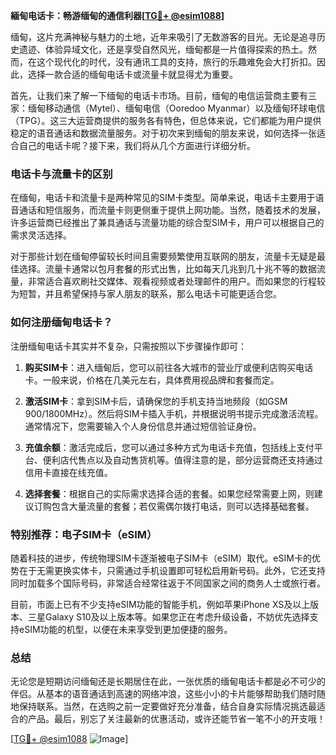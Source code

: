 **緬甸电话卡：畅游缅甸的通信利器[[TG💪+ @esim1088](https://t.me/s/esim1088)]**

缅甸，这片充满神秘与魅力的土地，近年来吸引了无数游客的目光。无论是追寻历史遗迹、体验异域文化，还是享受自然风光，缅甸都是一片值得探索的热土。然而，在这个现代化的时代，没有通讯工具的支持，旅行的乐趣难免会大打折扣。因此，选择一款合适的缅甸电话卡或流量卡就显得尤为重要。

首先，让我们来了解一下缅甸的电话卡市场。目前，缅甸的电信运营商主要有三家：缅甸移动通信（Mytel）、缅甸电信（Ooredoo Myanmar）以及缅甸环球电信（TPG）。这三大运营商提供的服务各有特色，但总体来说，它们都能为用户提供稳定的语音通话和数据流量服务。对于初次来到缅甸的朋友来说，如何选择一张适合自己的电话卡呢？接下来，我们将从几个方面进行详细分析。

### **电话卡与流量卡的区别**

在缅甸，电话卡和流量卡是两种常见的SIM卡类型。简单来说，电话卡主要用于语音通话和短信服务，而流量卡则更侧重于提供上网功能。当然，随着技术的发展，许多运营商已经推出了兼具通话与流量功能的综合型SIM卡，用户可以根据自己的需求灵活选择。

对于那些计划在缅甸停留较长时间且需要频繁使用互联网的朋友，流量卡无疑是最佳选择。流量卡通常以包月套餐的形式出售，比如每天几兆到几十兆不等的数据流量，非常适合喜欢刷社交媒体、观看视频或者处理邮件的用户。而如果您的行程较为短暂，并且希望保持与家人朋友的联系，那么电话卡可能更适合您。

### **如何注册缅甸电话卡？**

注册缅甸电话卡其实并不复杂，只需按照以下步骤操作即可：

1. **购买SIM卡**：进入缅甸后，您可以前往各大城市的营业厅或便利店购买电话卡。一般来说，价格在几美元左右，具体费用视品牌和套餐而定。
   
2. **激活SIM卡**：拿到SIM卡后，请确保您的手机支持当地频段（如GSM 900/1800MHz）。然后将SIM卡插入手机，并根据说明书提示完成激活流程。通常情况下，您需要输入个人身份信息并通过短信验证身份。

3. **充值余额**：激活完成后，您可以通过多种方式为电话卡充值，包括线上支付平台、便利店代售点以及自动售货机等。值得注意的是，部分运营商还支持通过信用卡直接在线充值。

4. **选择套餐**：根据自己的实际需求选择合适的套餐。如果您经常需要上网，则建议订购包含大量流量的套餐；若仅需偶尔拨打电话，则可以选择基础套餐。

### **特别推荐：电子SIM卡（eSIM）**

随着科技的进步，传统物理SIM卡逐渐被电子SIM卡（eSIM）取代。eSIM卡的优势在于无需更换实体卡，只需通过手机设置即可轻松启用新号码。此外，它还支持同时加载多个国际号码，非常适合经常往返于不同国家之间的商务人士或旅行者。

目前，市面上已有不少支持eSIM功能的智能手机，例如苹果iPhone XS及以上版本、三星Galaxy S10及以上版本等。如果您正在考虑升级设备，不妨优先选择支持eSIM功能的机型，以便在未来享受到更加便捷的服务。

### **总结**

无论您是短期访问缅甸还是长期居住在此，一张优质的缅甸电话卡都是必不可少的伴侣。从基本的语音通话到高速的网络冲浪，这些小小的卡片能够帮助我们随时随地保持联系。当然，在选购之前一定要做好充分准备，结合自身实际情况挑选最适合的产品。最后，别忘了关注最新的优惠活动，或许还能节省一笔不小的开支哦！

[[TG💪+ @esim1088](https://t.me/s/esim1088) ![Image](https://i.postimg.cc/4NQfJmqS/Snipaste-2025-05-13-00-14-12.png)]